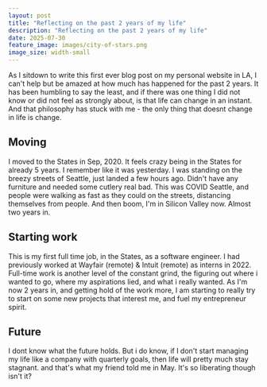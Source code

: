 ```yaml
---
layout: post
title: "Reflecting on the past 2 years of my life"
description: "Reflecting on the past 2 years of my life"
date: 2025-07-30
feature_image: images/city-of-stars.png
image_size: width-small
---
```


As I sitdown to write this first ever blog post on my personal website in LA, I can't help but be amazed at how much has happened for the past 2 years.
It has been humbling to say the least, and if there was one thing I did not know or did not feel as strongly about, is that life can change in an instant.
And that philosophy has stuck with me -  the only thing that doesnt change in life is change.

<!--more-->

## Moving
I moved to the States in Sep, 2020. It feels crazy being in the States for already 5 years. I remember like it was yesterday. I was standing on the breezy streets of Seattle, just landed a few hours ago. Didn't have any furniture and needed some cutlery real bad. This was COVID Seattle, and people were walking as fast as they could on the streets, distancing themselves from people. And then boom, I'm in Silicon Valley now. Almost two years in.

## Starting work
This is my first full time job, in the States, as a software engineer. I had previously worked at Wayfair (remote) & Intuit (remote) as interns in 2022. Full-time work is another level of the constant grind, the figuring out where i wanted to go, where my aspirations lied, and what i really wanted. As I'm now 2 years in, and getting hold of the work more, I am starting to really try to start on some new projects that interest me, and fuel my entrepreneur spirit.

## Future
I dont know what the future holds. But i do know, if I don't start managing my life like a company with quarterly goals, then life will pretty much stay stagnant. and that's what my friend told me in May. It's so liberating though isn't it? 

